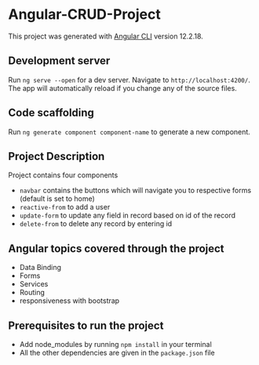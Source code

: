 # Angular-CRUD-Project

This project was generated with [Angular CLI](https://github.com/angular/angular-cli) version 12.2.18.

## Development server

Run `ng serve --open` for a dev server. Navigate to `http://localhost:4200/`. The app will automatically reload if you change any of the source files.

## Code scaffolding

Run `ng generate component component-name` to generate a new component.

## Project Description

Project contains four components
- `navbar` contains the buttons which will navigate you to respective forms (default is set to home)
- `reactive-from` to add a user
- `update-form` to update any field in record based on id of the record
- `delete-from` to delete any record by entering id

## Angular topics covered through the project

 - Data Binding
 - Forms
 - Services
 - Routing
 - responsiveness with bootstrap

## Prerequisites to run the project

- Add node_modules by running `npm install` in your terminal
- All the other dependencies are given in the `package.json` file
